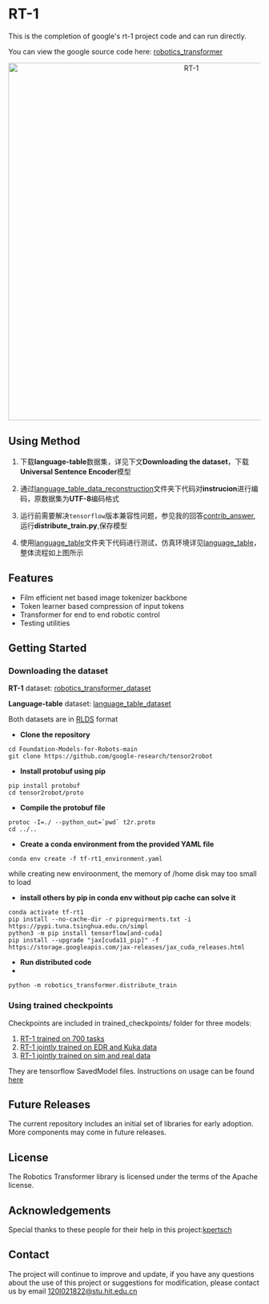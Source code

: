# RT-1
This is the completion of google's rt-1 project code and can run directly.

You can view the google source code here: [robotics_transformer](https://github.com/google-research/robotics_transformer)
<p align="center">
<img width="715" alt="RT-1" src="https://github.com/YiyangHuang-work/RT-1/assets/75081077/14f44158-e264-447f-bfd4-c8dccd03abe2">
</p>

## Using Method

1. 下载**language-table**数据集，详见下文**Downloading the dataset**，下载**Universal Sentence Encoder**模型

2. 通过[language_table_data_reconstruction](https://github.com/YiyangHuang-work/RT-1/tree/main/language_table_data_reconstruction)文件夹下代码对**instrucion**进行编码，原数据集为**UTF-8**编码格式

3. 运行前需要解决`tensorflow`版本兼容性问题，参见我的回答[contrib_answer](https://github.com/google-research/robotics_transformer/issues/1#issuecomment-1673121690),运行**distribute_train.py**,保存模型

4. 使用[language_table](https://github.com/YiyangHuang-work/RT-1/tree/main/language_table)文件夹下代码进行测试，仿真环境详见[language_table](https://github.com/google-research/language-table)，整体流程如上图所示


## Features

* Film efficient net based image tokenizer backbone
* Token learner based compression of input tokens
* Transformer for end to end robotic control
* Testing utilities

## Getting Started
### Downloading the dataset
**RT-1** dataset: [robotics_transformer_dataset](https://console.cloud.google.com/storage/browser/gresearch/rt-1-data-release;tab=objects?prefix=&forceOnObjectsSortingFiltering=false)

**Language-table** dataset: [language_table_dataset](https://github.com/google-research/language-table)

Both datasets are in [RLDS](https://arxiv.org/abs/2111.02767) format

* **Clone the repository**
```
cd Foundation-Models-for-Robots-main
git clone https://github.com/google-research/tensor2robot
```
* **Install protobuf using pip**

```
pip install protobuf
cd tensor2robot/proto
```

* **Compile the protobuf file**
  
```
protoc -I=./ --python_out=`pwd` t2r.proto
cd ../..
```
* **Create a conda environment from the provided YAML file**
  
`conda env create -f tf-rt1_environment.yaml`

while creating new enviroonment, the memory of /home disk may too small to load
* **install others by pip in conda env without pip cache can solve it**
```
conda activate tf-rt1
pip install --no-cache-dir -r piprequirments.txt -i https://pypi.tuna.tsinghua.edu.cn/simpl
python3 -m pip install tensorflow[and-cuda]
pip install --upgrade "jax[cuda11_pip]" -f https://storage.googleapis.com/jax-releases/jax_cuda_releases.html
```
* **Run distributed code**
* 
`python -m robotics_transformer.distribute_train`

### Using trained checkpoints
Checkpoints are included in trained_checkpoints/ folder for three models:
1. [RT-1 trained on 700 tasks](trained_checkpoints/rt1main)
2. [RT-1 jointly trained on EDR and Kuka data](trained_checkpoints/rt1multirobot)
3. [RT-1 jointly trained on sim and real data](trained_checkpoints/rt1simreal)

They are tensorflow SavedModel files. Instructions on usage can be found [here](https://www.tensorflow.org/guide/saved_model)

## Future Releases

The current repository includes an initial set of libraries for early adoption.
More components may come in future releases.

## License

The Robotics Transformer library is licensed under the terms of the Apache
license.

## Acknowledgements
Special thanks to these people for their help in this project:[kpertsch](https://github.com/kpertsch)
## Contact
The project will continue to improve and update, if you have any questions about the use of this project or suggestions for modification, please contact us by email 120l021822@stu.hit.edu.cn
   
